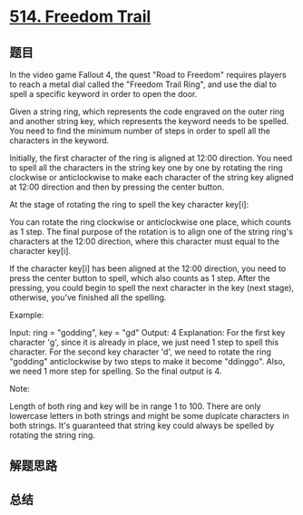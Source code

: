 # [514. Freedom Trail](https://leetcode.com/problems/freedom-trail/)

## 题目

        
In the video game Fallout 4, the quest "Road to Freedom" requires players to reach a metal dial called the "Freedom Trail Ring", and use the dial to spell a specific keyword in order to open the door. 



Given a string ring, which represents the code engraved on the outer ring and another string key, which represents the keyword needs to be spelled. You need to find the minimum number of steps in order to spell all the characters in the keyword.

Initially, the first character of the ring is aligned at 12:00 direction. You need to spell all the characters in the string key one by one by rotating the ring clockwise or anticlockwise to make each character of the string key aligned at 12:00 direction and then by pressing the center button.


At the stage of rotating the ring to spell the key character key[i]:

You can rotate the ring clockwise or anticlockwise one place, which counts as 1 step. The final purpose of the rotation is to align one of the string ring's characters at the 12:00 direction, where this character must equal to the character key[i].

If the character key[i] has been aligned at the 12:00 direction, you need to press the center button to spell, which also counts as 1 step. After the pressing, you could begin to spell the next character in the key (next stage), otherwise, you've finished all the spelling.




Example:




Input: ring = "godding", key = "gd"
Output: 4
Explanation: For the first key character 'g', since it is already in place, we just need 1 step to spell this character.  For the second key character 'd', we need to rotate the ring "godding" anticlockwise by two steps to make it become "ddinggo". Also, we need 1 more step for spelling. So the final output is 4.



Note:

Length of both ring and key will be in range 1 to 100.
There are only lowercase letters in both strings and might be some duplcate characters in both strings.
It's guaranteed that string key could always be spelled by rotating the string ring.


      

## 解题思路


## 总结


